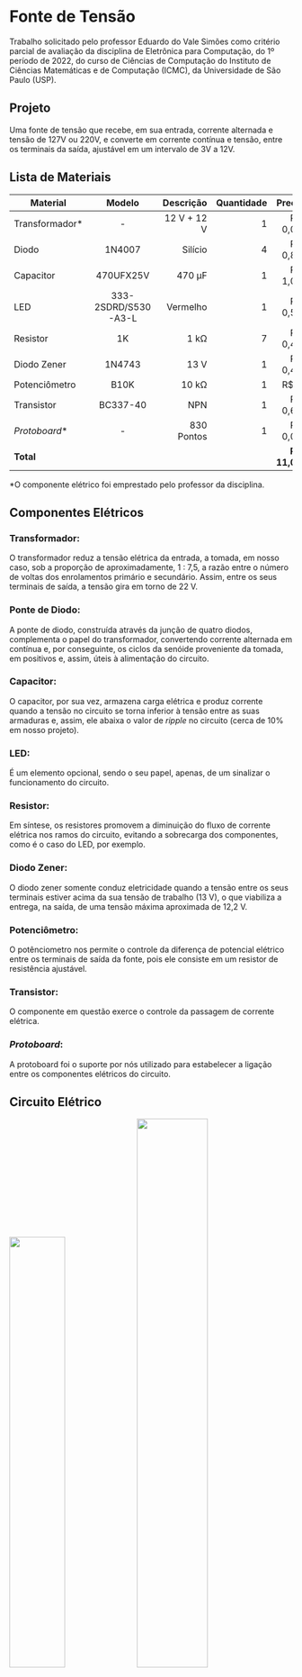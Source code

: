 # **Fonte de Tensão**
Trabalho solicitado pelo professor Eduardo do Vale Simões como critério parcial de avaliação da disciplina de Eletrônica para Computação, do 1º período de 2022, do curso de Ciências de Computação do Instituto de Ciências Matemáticas e de Computação (ICMC), da Universidade de São Paulo (USP).
## **Projeto**
Uma fonte de tensão que recebe, em sua entrada, corrente alternada e tensão de 127V ou 220V, e converte em corrente contínua e tensão, entre os terminais da saída, ajustável em um intervalo de 3V a 12V.
## **Lista de Materiais**
| Material        | Modelo |Descrição|Quantidade           | Preço  |
| ------------- |:-------------:| -----:| -----:| -----:|
|Transformador*|-|12 V + 12 V|1|R$ 0,00|
|Diodo|1N4007|Silício|4|R$ 0,80|
|Capacitor|470UFX25V|470 µF|1|R$ 1,05|
|LED|333-2SDRD/S530-A3-L|Vermelho|1|R$ 0,50|
|Resistor|1K|1 kΩ|7|R$ 0,49|
|Diodo Zener|1N4743|13 V|1|R$ 0,48|
|Potenciômetro|B10K|10 kΩ|1|R$ 7|
|Transistor|BC337-40|NPN|1|R$ 0,69|
|*Protoboard**|-|830 Pontos|1|R$ 0,00|
|**Total**||||**R$ 11,01**|

*O componente elétrico foi emprestado pelo professor da disciplina.

## **Componentes Elétricos**
### Transformador:
    
O transformador reduz a tensão elétrica da entrada, a tomada, em nosso caso, sob a proporção de aproximadamente, 1 : 7,5, a razão entre o número de voltas dos enrolamentos primário e secundário. Assim, entre os seus terminais de saída, a tensão gira em torno de 22 V.

### Ponte de Diodo:

A ponte de diodo, construída através da junção de quatro diodos, complementa o papel do transformador, convertendo corrente alternada em contínua e, por conseguinte, os ciclos da senóide proveniente da tomada, em positivos e, assim, úteis à alimentação do circuito.

### Capacitor:

O capacitor, por sua vez, armazena carga elétrica e produz corrente quando a tensão no circuito se torna inferior à tensão entre as suas armaduras e, assim, ele abaixa o valor de *ripple* no circuito (cerca de 10% em nosso projeto).

### LED:

É um elemento opcional, sendo o seu papel, apenas, de um sinalizar o funcionamento do circuito.

### Resistor:

Em síntese, os resistores promovem a diminuição do fluxo de corrente elétrica nos ramos do circuito, evitando a sobrecarga dos componentes, como é o caso do LED, por exemplo.

### Diodo Zener:

O diodo zener somente conduz eletricidade quando a tensão entre os seus terminais estiver acima da sua tensão de trabalho (13 V), o que viabiliza a entrega, na saída, de uma tensão máxima aproximada de 12,2 V.

### Potenciômetro:

O potênciometro nos permite o controle da diferença de potencial elétrico entre os terminais de saída da fonte, pois ele consiste em um resistor de resistência ajustável.

### Transistor:

O componente em questão exerce o controle da passagem de corrente elétrica.

### *Protoboard*:

A protoboard foi o suporte por nós utilizado para estabelecer a ligação entre os componentes elétricos do circuito.

## **Circuito Elétrico**

<p>
  <img src="./Imagens/Fonte1.jpeg" width="44.3%">
  <img src="./Imagens/Fonte2.jpeg" width="50%">
  <img src = "./Imagens/Fonte3.jpeg" width = "94.8%">
</p>

## **Diagrama Esquemático**

### **Falstad**
![](Imagens/Diagrama%20Esquemático%20(Falstad).png)

https://tinyurl.com/27zkp3qr
### **EAGLE**
![](Imagens/Diagrama%20Esquemático%20(EAGLE).png)
## **Placa de Circuito de Impresso (PCB)**
![](Imagens/Placa%20de%20Circuito%20Impresso%20(PCB).png)
### **Parte Superior**
![](Imagens/Placa%20de%20Circuito%20Impresso%20(PCB)%20(Parte%20Superior).2.png)
### **Parte Inferior**
![](Imagens/Placa%20de%20Circuito%20Impresso%20(PCB)%20(Parte%20Inferior).2.png)
### **Furação**
![](Imagens/Placa%20de%20Circuito%20Impresso%20(PCB)%20(Furação).2.png)
## **Cálculos**
### **Tensão Elétrica**

<p>
  <img src="./Imagens/Cálculo1.png" width="47.1%">
  <img src="./Imagens/Cálculo2.png" width="30%">
  <img src = "./Imagens/Cálculo3.png" width = "50%">
  <img src = "./Imagens/Cálculo4.png" width = "50%">
</p>

* A tensão eficaz (RMS) na fonte de corrente alternada (tomada) é de 127 V;
* U<sub>1</sub>: tensão elétrica no enrolamento primário do transformador;
* U<sub>2</sub>: tensão elétrica no enrolamento secundário do transformador;
* U<sub>3</sub>: tensão elétrica na saída da ponte de diodo;
* N<sub>1</sub>: número de voltas no enrolamento primário do transformador;
* N<sub>2</sub>: número de voltas no enrolamento secundário do transformador;
* O diodo é de silício e, portanto, a tensão elétrica em seus terminais é de, aproximadamente, 0,7 V;


### **Corrente Elétrica**

<p>
  <img src="./Imagens/Corrente%20LED.png" width="40%">
  <img src="./Imagens/Corrente%20Regulador.png" width="48.3%">
  <img src = "./Imagens/Corrente%20Carga.png" width = "50%">
  <img src = "./Imagens/Corrente%20Total.png" width = "50%">
</p>

* R<sub>1</sub>: resistência elétrica do resistor associado em série com o LED;
* R<sub>2</sub>: resistência elétrica da carga associado em série com o diodo zener;
* R<sub>3</sub>: resistência elétrica da carga;
* U<sub>be</sub>: tensão elétrica entre a base e o emissor do transistor;
* A tensão elétrica no LED é de cerca de 2 V.

### **Capacitância**

![](Imagens/Capacit%C3%A2ncia.png)

* A frequência é de 120 Hz, o dobro da tomada, pois a nossa fonte de tensão conta com um retificador de onda completa;
* O grupo fez uso de um capacitor de 470 µF, o primeiro valor comercial acima da capacitância mínima para um valor de *ripple* de 10%;
* U<sub>rpp</sub>: tensão de *ripple*.

## **Vídeo**
(Link)
## **Grupo**
* Kayky Pimentel de Sena;
* Miller Matheus Lima Anacleto Rocha;
* Gabriela Amadori;
* Murilo Fonseca de Matos.
